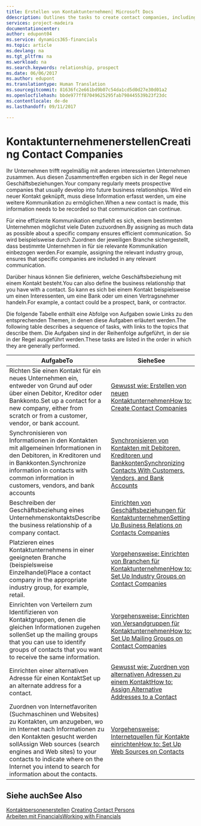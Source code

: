 ```yaml
---
title: Erstellen von Kontaktunternehmen| Microsoft Docs
ddescription: Outlines the tasks to create contact companies, including assigning relevant data about prospects and defining the business relationships you have with companies.
services: project-madeira
documentationcenter: 
author: edupont04
ms.service: dynamics365-financials
ms.topic: article
ms.devlang: na
ms.tgt_pltfrm: na
ms.workload: na
ms.search.keywords: relationship, prospect
ms.date: 06/06/2017
ms.author: edupont
ms.translationtype: Human Translation
ms.sourcegitcommit: 81636fc2e661bd9b07c54da1cd5d0d27e30d01a2
ms.openlocfilehash: bbde977ff87049625295fab798445539b23f23dc
ms.contentlocale: de-de
ms.lasthandoff: 09/11/2017

---
```

# <a name="creating-contact-companies"></a><span data-ttu-id="4c29a-102">Kontaktunternehmenerstellen</span><span class="sxs-lookup"><span data-stu-id="4c29a-102">Creating Contact Companies</span></span>
<span data-ttu-id="4c29a-103">Ihr Unternehmen trifft regelmäßig mit anderen interessierten Unternehmen zusammen. Aus diesen Zusammentreffen ergeben sich in der Regel neue Geschäftsbeziehungen.</span><span class="sxs-lookup"><span data-stu-id="4c29a-103">Your company regularly meets prospective companies that usually develop into future business relationships.</span></span> <span data-ttu-id="4c29a-104">Wird ein neuer Kontakt geknüpft, muss diese Information erfasst werden, um eine weitere Kommunikation zu ermöglichen.</span><span class="sxs-lookup"><span data-stu-id="4c29a-104">When a new contact is made, this information needs to be recorded so that communication can continue.</span></span>

<span data-ttu-id="4c29a-105">Für eine effiziente Kommunikation empfiehlt es sich, einem bestimmten Unternehmen möglichst viele Daten zuzuordnen.</span><span class="sxs-lookup"><span data-stu-id="4c29a-105">By assigning as much data as possible about a specific company ensures efficient communication.</span></span> <span data-ttu-id="4c29a-106">So wird beispielsweise durch Zuordnen der jeweiligen Branche sichergestellt, dass bestimmte Unternehmen in für sie relevante Kommunikation einbezogen werden.</span><span class="sxs-lookup"><span data-stu-id="4c29a-106">For example, assigning the relevant industry group, ensures that specific companies are included in any relevant communication.</span></span>

<span data-ttu-id="4c29a-107">Darüber hinaus können Sie definieren, welche Geschäftsbeziehung mit einem Kontakt besteht.</span><span class="sxs-lookup"><span data-stu-id="4c29a-107">You can also define the business relationship that you have with a contact.</span></span> <span data-ttu-id="4c29a-108">So kann es sich bei einem Kontakt beispielsweise um einen Interessenten, um eine Bank oder um einen Vertragsnehmer handeln.</span><span class="sxs-lookup"><span data-stu-id="4c29a-108">For example, a contact could be a prospect, bank, or contractor.</span></span>

<span data-ttu-id="4c29a-109">Die folgende Tabelle enthält eine Abfolge von Aufgaben sowie Links zu den entsprechenden Themen, in denen diese Aufgaben erläutert werden.</span><span class="sxs-lookup"><span data-stu-id="4c29a-109">The following table describes a sequence of tasks, with links to the topics that describe them.</span></span> <span data-ttu-id="4c29a-110">Die Aufgaben sind in der Reihenfolge aufgeführt, in der sie in der Regel ausgeführt werden.</span><span class="sxs-lookup"><span data-stu-id="4c29a-110">These tasks are listed in the order in which they are generally performed.</span></span>

| <span data-ttu-id="4c29a-111">Aufgabe</span><span class="sxs-lookup"><span data-stu-id="4c29a-111">To</span></span> | <span data-ttu-id="4c29a-112">Siehe</span><span class="sxs-lookup"><span data-stu-id="4c29a-112">See</span></span> |
| --- | --- |
| <span data-ttu-id="4c29a-113">Richten Sie einen Kontakt für ein neues Unternehmen ein, entweder von Grund auf oder über einen Debitor, Kreditor oder Bankkonto.</span><span class="sxs-lookup"><span data-stu-id="4c29a-113">Set up a contact for a new company, either from scratch or from a customer, vendor, or bank account.</span></span> |[<span data-ttu-id="4c29a-114">Gewusst wie: Erstellen von neuen Kontaktunternehmen</span><span class="sxs-lookup"><span data-stu-id="4c29a-114">How to: Create Contact Companies</span></span>](marketing-how-create-contact-companies.md) |
| <span data-ttu-id="4c29a-115">Synchronisieren von Informationen in den Kontakten mit allgemeinen Informationen in den Debitoren, in Kreditoren und in Bankkonten.</span><span class="sxs-lookup"><span data-stu-id="4c29a-115">Synchronize information in contacts with common information in customers, vendors, and bank accounts</span></span> |[<span data-ttu-id="4c29a-116">Synchronisieren von Kontakten mit Debitoren, Kreditoren und Bankkonten</span><span class="sxs-lookup"><span data-stu-id="4c29a-116">Synchronizing Contacts With Customers, Vendors, and Bank Accounts</span></span>](marketing-synchronize-contacts-customers-vendors-bank-accounts.md) |
| <span data-ttu-id="4c29a-117">Beschreiben der Geschäftsbeziehung eines Unternehmenskontakts</span><span class="sxs-lookup"><span data-stu-id="4c29a-117">Describe the business relationship of a company contact.</span></span> |[<span data-ttu-id="4c29a-118">Einrichten von Geschäftsbeziehungen für Kontaktunternehmen</span><span class="sxs-lookup"><span data-stu-id="4c29a-118">Setting Up Business Relations on Contacts Companies</span></span>](marketing-business-relations.md) |
| <span data-ttu-id="4c29a-119">Platzieren eines Kontaktunternehmens in einer geeigneten Branche (beispielsweise Einzelhandel)</span><span class="sxs-lookup"><span data-stu-id="4c29a-119">Place a contact company in the appropriate industry group, for example, retail.</span></span> |[<span data-ttu-id="4c29a-120">Vorgehensweise: Einrichten von Branchen für Kontaktunternehmen</span><span class="sxs-lookup"><span data-stu-id="4c29a-120">How to: Set Up Industry Groups on Contact Companies</span></span>](marketing-industry-groups.md) |
| <span data-ttu-id="4c29a-121">Einrichten von Verteilern zum Identifizieren von Kontaktgruppen, denen die gleichen Informationen zugehen sollen</span><span class="sxs-lookup"><span data-stu-id="4c29a-121">Set up the mailing groups that you can use to identify groups of contacts that you want to receive the same information.</span></span> |[<span data-ttu-id="4c29a-122">Vorgehensweise: Einrichten von Versandgruppen für Kontaktunternehmen</span><span class="sxs-lookup"><span data-stu-id="4c29a-122">How to: Set Up Mailing Groups on Contact Companies</span></span>](marketing-mailing-groups.md) |
| <span data-ttu-id="4c29a-123">Einrichten einer alternativen Adresse für einen Kontakt</span><span class="sxs-lookup"><span data-stu-id="4c29a-123">Set up an alternate address for a contact.</span></span> |[<span data-ttu-id="4c29a-124">Gewusst wie: Zuordnen von alternativen Adressen zu einem Kontakt</span><span class="sxs-lookup"><span data-stu-id="4c29a-124">How to: Assign Alternative Addresses to a Contact</span></span>](marketing-how-assign-alternate-address.md) |
| <span data-ttu-id="4c29a-125">Zuordnen von Internetfavoriten (Suchmaschinen und Websites) zu Kontakten, um anzugeben, wo im Internet nach Informationen zu den Kontakten gesucht werden soll</span><span class="sxs-lookup"><span data-stu-id="4c29a-125">Assign Web sources (search engines and Web sites) to your contacts to indicate where on the Internet you intend to search for information about the contacts.</span></span> |[<span data-ttu-id="4c29a-126">Vorgehensweise: Internetquellen für Kontakte einrichten</span><span class="sxs-lookup"><span data-stu-id="4c29a-126">How to: Set Up Web Sources on Contacts</span></span>](marketing-web-sources.md) |

## <a name="see-also"></a><span data-ttu-id="4c29a-127">Siehe auch</span><span class="sxs-lookup"><span data-stu-id="4c29a-127">See Also</span></span>
<span data-ttu-id="4c29a-128">[Kontaktpersonenerstellen](marketing-create-contact-persons.md) </span><span class="sxs-lookup"><span data-stu-id="4c29a-128">[Creating Contact Persons](marketing-create-contact-persons.md) </span></span>  
[<span data-ttu-id="4c29a-129">Arbeiten mit Financials</span><span class="sxs-lookup"><span data-stu-id="4c29a-129">Working with Financials</span></span>](ui-work-product.md)

